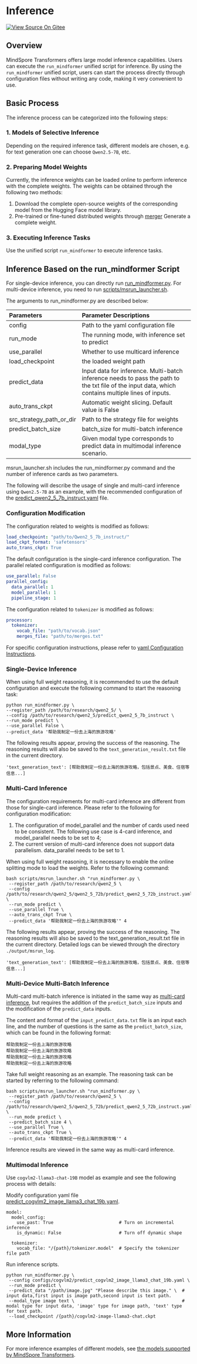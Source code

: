 # Inference

[![View Source On Gitee](https://mindspore-website.obs.cn-north-4.myhuaweicloud.com/website-images/master/resource/_static/logo_source_en.svg)](https://gitee.com/mindspore/docs/blob/master/docs/mindformers/docs/source_en/guide/inference.md)

## Overview

MindSpore Transformers offers large model inference capabilities. Users can execute the `run_mindformer` unified script for inference. By using the `run_mindformer` unified script, users can start the process directly through configuration files without writing any code, making it very convenient to use.

## Basic Process

The inference process can be categorized into the following steps:

### 1. Models of Selective Inference

Depending on the required inference task, different models are chosen, e.g. for text generation one can choose `Qwen2.5-7B`, etc.

### 2. Preparing Model Weights

Currently, the inference weights can be loaded online to perform inference with the complete weights. The weights can be obtained through the following two methods:

1. Download the complete open-source weights of the corresponding model from the Hugging Face model library.
2. Pre-trained or fine-tuned distributed weights through [merger](https://www.mindspore.cn/mindformers/docs/en/dev/feature/safetensors.html#weight-merging) Generate a complete weight.

### 3. Executing Inference Tasks

Use the unified script `run_mindformer` to execute inference tasks.

## Inference Based on the run_mindformer Script

For single-device inference, you can directly run [run_mindformer.py](https://gitee.com/mindspore/mindformers/blob/dev/run_mindformer.py). For multi-device inference, you need to run [scripts/msrun_launcher.sh](https://gitee.com/mindspore/mindformers/blob/dev/scripts/msrun_launcher.sh).

The arguments to run_mindformer.py are described below:

| Parameters               | Parameter Descriptions                                                                                                                             |
|:-------------------------|:---------------------------------------------------------------------------------------------------------------------------------------------------|
| config                   | Path to the yaml configuration file                                                                                                                |
| run_mode                 | The running mode, with inference set to predict                                                                                                    |
| use_parallel             | Whether to use multicard inference                                                                                                                 |
| load_checkpoint          | the loaded weight path                                                                                                                             |
| predict_data             | Input data for inference. Multi-batch inference needs to pass the path to the txt file of the input data, which contains multiple lines of inputs. |
| auto_trans_ckpt          | Automatic weight slicing. Default value is False                                                                                                   |
| src_strategy_path_or_dir | Path to the strategy file for weights                                                                                                              |
| predict_batch_size       | batch_size for multi-batch inference                                                                                                               |
| modal_type               | Given modal type corresponds to predict data in multimodal inference scenario.                                                                     |

msrun_launcher.sh includes the run_mindformer.py command and the number of inference cards as two parameters.

The following will describe the usage of single and multi-card inference using `Qwen2.5-7B` as an example, with the recommended configuration of the [predict_qwen2_5_7b_instruct.yaml](https://gitee.com/mindspore/mindformers/blob/dev/research/qwen2_5/predict_qwen2_5_7b_instruct.yaml) file.

### Configuration Modification

The configuration related to weights is modified as follows:

```yaml
load_checkpoint: "path/to/Qwen2_5_7b_instruct/"
load_ckpt_format: 'safetensors'
auto_trans_ckpt: True
```

The default configuration is the single-card inference configuration. The parallel related configuration is modified as follows:

```yaml
use_parallel: False
parallel_config:
  data_parallel: 1
  model_parallel: 1
  pipeline_stage: 1
```

The configuration related to `tokenizer` is modified as follows:

```yaml
processor:
  tokenizer:
    vocab_file: "path/to/vocab.json"
    merges_file: "path/to/merges.txt"
```

For specific configuration instructions, please refer to [yaml Configuration Instructions](https://www.mindspore.cn/mindformers/docs/en/dev/feature/configuration.html).

### Single-Device Inference

When using full weight reasoning, it is recommended to use the default configuration and execute the following command to start the reasoning task:

```shell
python run_mindformer.py \
--register_path /path/to/research/qwen2_5/ \
--config /path/to/research/qwen2_5/predict_qwen2_5_7b_instruct \
--run_mode predict \
--use_parallel False \
--predict_data '帮助我制定一份去上海的旅游攻略'
```

The following results appear, proving the success of the reasoning. The reasoning results will also be saved to the `text_generation_result.txt` file in the current directory.

```text
'text_generation_text': [帮助我制定一份去上海的旅游攻略，包括景点、美食、住宿等信息...]
```

### Multi-Card Inference

The configuration requirements for multi-card inference are different from those for single-card inference. Please refer to the following for configuration modification:

1. The configuration of model_parallel and the number of cards used need to be consistent. The following use case is 4-card inference, and model_parallel needs to be set to 4;
2. The current version of multi-card inference does not support data parallelism. data_parallel needs to be set to 1.

When using full weight reasoning, it is necessary to enable the online splitting mode to load the weights. Refer to the following command:

```shell
bash scripts/msrun_launcher.sh "run_mindformer.py \
 --register_path /path/to/research/qwen2_5 \
 --config /path/to/research/qwen2_5/qwen2_5_72b/predict_qwen2_5_72b_instruct.yaml \
 --run_mode predict \
 --use_parallel True \
 --auto_trans_ckpt True \
 --predict_data '帮助我制定一份去上海的旅游攻略'" 4
```

The following results appear, proving the success of the reasoning. The reasoning results will also be saved to the text_generation_result.txt file in the current directory. Detailed logs can be viewed through the directory `./output/msrun_log`.

```text
'text_generation_text': [帮助我制定一份去上海的旅游攻略，包括景点、美食、住宿等信息...]
```

### Multi-Device Multi-Batch Inference

Multi-card multi-batch inference is initiated in the same way as [multi-card inference](#multi-card-inference), but requires the addition of the `predict_batch_size` inputs and the modification of the `predict_data` inputs.

The content and format of the `input_predict_data.txt` file is an input each line, and the number of questions is the same as the `predict_batch_size`, which can be found in the following format:

```text
帮助我制定一份去上海的旅游攻略
帮助我制定一份去上海的旅游攻略
帮助我制定一份去上海的旅游攻略
帮助我制定一份去上海的旅游攻略
```

Take full weight reasoning as an example. The reasoning task can be started by referring to the following command:

```shell
bash scripts/msrun_launcher.sh "run_mindformer.py \
 --register_path /path/to/research/qwen2_5 \
 --config /path/to/research/qwen2_5/qwen2_5_72b/predict_qwen2_5_72b_instruct.yaml \
 --run_mode predict \
 --predict_batch_size 4 \
 --use_parallel True \
 --auto_trans_ckpt True \
 --predict_data '帮助我制定一份去上海的旅游攻略'" 4
```

Inference results are viewed in the same way as multi-card inference.

### Multimodal Inference

Use `cogvlm2-llama3-chat-19B` model as example and see the following process with details:

Modify configuration yaml file [predict_cogvlm2_image_llama3_chat_19b.yaml](https://gitee.com/mindspore/mindformers/blob/dev/configs/cogvlm2/predict_cogvlm2_image_llama3_chat_19b.yaml).

```shell
model:
  model_config:
    use_past: True                         # Turn on incremental inference
    is_dynamic: False                      # Turn off dynamic shape

  tokenizer:
    vocab_file: "/{path}/tokenizer.model"  # Specify the tokenizer file path
```

Run inference scripts.

```shell
python run_mindformer.py \
 --config configs/cogvlm2/predict_cogvlm2_image_llama3_chat_19b.yaml \
 --run_mode predict \
 --predict_data "/path/image.jpg" "Please describe this image." \  # input data,first input is image path,second input is text path.
 --modal_type image text \                                         # modal type for input data, 'image' type for image path, 'text' type for text path.
 --load_checkpoint /{path}/cogvlm2-image-llama3-chat.ckpt
```

## More Information

For more inference examples of different models, see [the models supported by MindSpore Transformers](https://www.mindspore.cn/mindformers/docs/en/dev/introduction/models.html).
